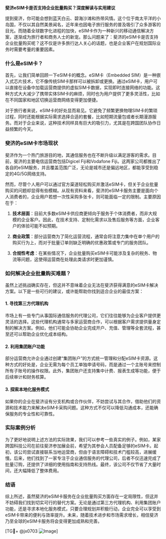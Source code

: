 **斐济eSIM卡是否支持企业批量购买？深度解读与实用建议**

提到斐济，你可能会想到蓝天白云、碧海沙滩和热带风情。这个位于南太平洋的小岛国，不仅以其自然美景闻名，近年来也因电子旅行服务的普及吸引了众多游客的目光。而随着全球数字化进程的加快，eSIM卡作为一种新兴的移动通信解决方案，逐渐成为旅行者和商务人士的新宠。那么问题来了：斐济的eSIM卡是否支持企业批量购买呢？这不仅是许多旅行达人关心的话题，也是企业客户在规划国际业务时需要考量的重要因素。

### 什么是eSIM卡？

首先，让我们简单回顾一下eSIM卡的概念。eSIM卡（Embedded SIM）是一种嵌入式芯片技术，它不像传统SIM卡那样可以被拆卸或更换。通过eSIM卡，用户可以直接在设备中加载运营商提供的虚拟SIM卡数据，实现即时连接网络的功能。这种方式大大减少了携带实体SIM卡的麻烦，同时也为用户提供了更多灵活性，比如在不同国家和地区切换运营商网络变得更加便捷。

对于旅行者来说，eSIM卡的好处显而易见。它避免了频繁更换物理SIM卡的繁琐过程，同时还能根据实际需求选择合适的套餐，比如短期流量包或者长期漫游服务。而对于企业来说，这种技术同样具有巨大的吸引力，尤其是在跨国团队协作日益频繁的今天。

### 斐济的eSIM卡市场现状

斐济作为一个热门旅游目的地，其通信服务也在不断升级以满足游客的需求。目前，斐济的主要电信运营商包括Digicel Fiji和Vodafone Fiji。这两家公司都推出了各自的eSIM服务，并且覆盖范围广泛，无论是城市还是偏远地区，都能享受到稳定的4G/5G网络支持。

然而，尽管个人用户可以通过官方渠道轻松购买并激活eSIM卡，但关于企业批量购买的问题却显得有些模糊。从现有资料来看，斐济的eSIM卡服务主要是面向个人消费者的，企业用户若想一次性采购多张卡，则可能面临一定的限制。主要原因在于：

1. **技术层面**：目前大多数eSIM卡供应商更倾向于服务于个体消费者，而非大规模的企业客户。因此，在技术支持、定制化需求以及售后服务等方面，企业客户的体验可能不如预期。
   
2. **商业政策**：部分运营商为了简化运营流程，通常会将注意力集中在单个用户的购买行为上，而对于批量订单则缺乏明确的优惠政策或专门的服务团队。

3. **合规性考虑**：在某些情况下，企业批量购买eSIM卡可能涉及复杂的税务、物流等问题，这使得运营商在处理此类请求时更加谨慎。

### 如何解决企业批量购买难题？

虽然上述挑战确实存在，但这并不意味着企业无法在斐济获得满意的eSIM卡解决方案。以下是一些可行的建议，或许能帮助你找到适合企业的最佳方案：

#### 1. 寻找第三方代理机构

市场上有一些专门从事国际通信服务的代理公司，它们往往能够为企业客户提供更灵活的选择。这些代理机构通常与多家运营商合作，可以根据客户需求提供量身定制的解决方案。例如，他们可能会协助企业完成开户、充值、管理等全套流程，甚至还可以帮助企业优化成本结构。

#### 2. 利用集团账户功能

部分运营商允许企业通过创建“集团账户”的方式统一管理和分配eSIM卡资源。这种方式的好处是，企业无需为每个员工单独申请号码，而是通过一个主账号来控制所有子账号的操作权限。此外，集团账户还支持集中计费、报表生成等功能，便于后续审计和财务核算。

#### 3. 探索本地化服务模式

如果你的企业在斐济设有分支机构或合作伙伴，不妨尝试与其合作，借助他们的资源和技术能力来解决eSIM卡采购问题。这种方式不仅可以降低沟通成本，还能确保服务的专业性和可靠性。

### 实际案例分析

为了更好地说明上述方法的实际效果，我们可以参考一些真实的例子。例如，某家跨国科技公司在前往斐济参加展会前，希望为其参会人员配备足够的eSIM卡。起初，该公司尝试直接联系当地运营商，但由于语言障碍和技术门槛较高，进展缓慢。后来，他们找到了一家专注于企业通信服务的代理公司，后者不仅迅速完成了批量订购，还提供了详细的使用指南和支持热线。最终，该公司不仅节省了大量时间，还大幅降低了整体费用。

### 结语

综上所述，虽然斐济的eSIM卡服务在企业批量购买方面存在一定局限性，但这并不妨碍我们找到切实可行的替代方案。无论是通过第三方代理机构、利用集团账户功能，还是寻求本地化服务模式，只要合理规划并积极行动，企业完全可以享受到eSIM卡带来的便利与效率提升。未来，随着技术进步和市场需求增长，相信斐济乃至全球的eSIM卡服务将会变得更加成熟和完善。

[TG💪+ @jx0703 ![Image](https://github.com/user-attachments/assets/dbca1d08-cadb-493c-b0ec-ad6f7a83f270)]